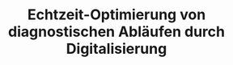 ---
id: diagnostream
title: "Echtzeit-Optimierung von diagnostischen Abläufen durch Digitalisierung"
title_project: "Echtzeit-Optimierung von diagnostischen Abläufen durch Digitalisierung "
title_short: "DiagnoStream"
period: "Okt 23 – Mär 24 (6 Monate)" 
round: "3"
lecture2go: "68035"
uhh_url: "https://www.hcl.uni-hamburg.de/ddlitlab/data-literacy-studierendenprojekte/dritte-foerderrunde/diagnostream.html"
students: "Jan Rehfeld, Noelle Jacob"
mentor: "Dr. Dr. Felix von Brackel, Eylem Tas"
text: |
    Das Projekt DiagnoStream adressiert eine Data-Challenge des IOBM (Institut für Osteologie und Biomechanik) am Universitätsklinikum Hamburg-Eppendorf, das jährlich über 12.000 Patienten versorgt. Ziel des Projektes ist die Entwicklung einer maßgeschneiderten Managementsoftware, die die täglich anfallenden Patientenströme verwaltet und optimiert. Das Projekt umfasst den Einsatz von Hardware zur Erfassung von Prozessdaten, die algorithmische Optimierung der Betriebsabläufe sowie die Entwicklung einer grafischen Benutzeroberfläche für das medizinische Personal. 

    ## Die Herausforderung:  

    Bisher gibt es kein geeignetes IT-System für die Planung der betrieblichen Abläufe im IOBM. Die anfallenden Aufgaben werden analog anhand der *physischen Patientenakte* verwaltet. Dazu kreuzen die Ärzte auf einer Checkliste an, welche Untersuchungen für einen Patienten anstehen. Alle Patientenakten liegen mit ihren Checklisten in einem Regal und werden von den medizinischen Fachangestellten (MFA) nach dem First-In-First-Out (FIFO)-Prinzip abgearbeitet. Dabei nimmt eine MFA die Patientenakte heraus und führt eine oder mehrere der anstehenden Untersuchungen durch. Da der Prozess analog abläuft, kann es vorkommen, dass die MFA mit der Patientin unwissentlich einen Raum aufsucht, der bereits belegt ist. In einigen Fällen führt dies zum Abbruch der Untersuchung und die MFA schickt die Patientin zurück in den Warteraum. Ihre Akte wird dann nach dem FIFO-Prinzip wieder ganz hinten in die Warteschlange eingereiht. Die Patientin muss nun erneut warten, bis alle Akten vor ihr einmal bearbeitet wurden. Dies führt regelmäßig zu *hohen Durchlauf- und Wartezeiten*. Problematisch ist an Tagen mit hohem Patientenaufkommen auch, dass es kein System gibt, das Auskunft über die aktuellen Wartezeiten der Patienten gibt. Dies erschwert eine gerechte Priorisierung der Patienten.  

    Aus Sicht des Managements fehlen zudem belastbare Statistiken über Wartezeiten, Durchlaufzeiten, Untersuchungszeiten, Geräteauslastung, Personalauslastung und vieles mehr. Benötigt wird daher ein System, das die anstehenden Untersuchungen *effizient und gerecht priorisiert* und dem Management ausreichend Prozessdaten zur Analyse zur Verfügung stellt.

    ## Lösungsansatz:

    Das benötigte System soll alle relevanten Prozessdaten live erfassen und algorithmisch den optimalen Betriebsablauf berechnen. In die Optimierung sollen Informationen über das verfügbare Personal, die Wartezeiten der Patienten, die anstehenden Untersuchungen, die Raumbelegung sowie die Wege zwischen den Untersuchungsräumen einfließen. Zusammen mit anderen nützlichen Daten soll diese optimierte Warteschlange dem Personal in einer interaktiven GUI zur Verfügung gestellt werden. Diese datengetriebene Lösung ermöglicht es dem Personal, mit maximaler Effizienz zu arbeiten, ohne sich um die Reihenfolge der Patienten kümmern zu müssen. Mit zunehmender Betriebsdauer *lernt das System* und die Vorhersagen für die Durchlaufzeiten werden immer genauer. Zusätzliche Funktionen werden den Export von Daten, die Erstellung von Analysen und manuelle Anpassungen der Warteschlangenreihenfolge ermöglichen. 

    ## Datenkonzept: 

    Die anstehenden Untersuchungen jedes Patienten werden manuell über eine Webanwendung erfasst. Die übrigen Prozessdaten werden über Barcodescanner aufgenommen, die in jedem Raum installiert sind. Sowohl beim Betreten als auch beim Verlassen des Raumes wird ein Barcode auf der Patientenakte mit dem Scanner eingelesen. So weiß das System, wann welche Untersuchung in welchem Raum stattfindet. Durch Kombination und Verrechnung dieser Daten kann die gesamte Patientenreise berechnet werden. Diese bildet gleichzeitig die Grundlage für die Priorisierung der Patienten und die Berechnung von Kennzahlen für das Management. 

    Verwendete Hardware und Technologien:
 
    - Hardware: Raspberry Pis und Barcode-Scanner 
    - Datenbank: MySQL 
    - Programmiersprache: Python 

image: "https://www.hcl.uni-hamburg.de/18288386/doctor-6727691-1920-733x414-dc3e655af24bf3570a113d1224431f143092dfb0.jpg"
image_credit: "Mohamed Hassan / Pixabay"
---